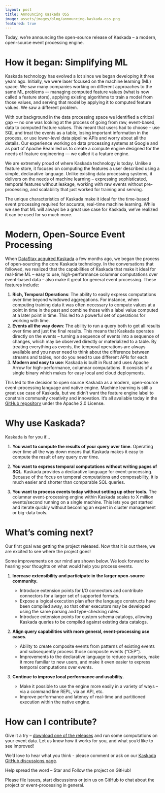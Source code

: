 ```yaml
---
layout: post
title: Announcing Kaskada OSS
image: assets/images/blog/announcing-kaskada-oss.png
featured: true
---
```


Today, we’re announcing the open-source release of Kaskada – a modern, open-source event processing engine.

# How it began: Simplifying ML

Kaskada technology has evolved a lot since we began developing it three years ago. Initially, we were laser focused on the machine learning (ML) space. We saw many companies working on different approaches to the same ML problems -- managing computed feature values (what is now called a feature store), applying existing algorithms to train a model from those values, and serving that model by applying it to computed feature values. We saw a different problem.

With our background in the data processing space we identified a critical gap -- no one was looking at the process of going from raw, event-based, data to computed feature values. This meant that users had to choose – use SQL and treat the events as a table, losing important information in the process, or use lower-level data pipeline APIs and worry about all the details. Our experience working on data processing systems at Google and as part of Apache Beam led us to create a compute engine designed for the needs of feature engineering — we called it a feature engine.

We are extremely proud of where Kaskada technology is today. Unlike a feature store, it focuses on computing the features a user described using a simple, declarative language. Unlike existing data processing systems, it delivers on the needs of machine learning – expressing sophisticated, temporal features without leakage, working with raw events without pre-processing, and scalability that just worked for training and serving.

The unique characteristics of Kaskada make it ideal for the time-based event processing required for accurate, real-time machine learning. While we see that ML will always be a great use case for Kaskada, we’ve realized it can be used for so much more.

# Modern, Open-Source Event Processing

When [DataStax acquired Kaskada](https://www.datastax.com/press-release/datastax-acquires-machine-learning-company-kaskada-to-unlock-real-time-ai) a few months ago, we began the process of open-sourcing the core Kaskada technology. In the conversations that followed, we realized that the capabilities of Kaskada that make it ideal for real-time ML – easy to use, high-performance columnar computations over event-based data – also make it great for general event processing. These features include:

1. **Rich, Temporal Operations**: The ability to easily express computations over time beyond windowed aggregations. For instance, when computing training data it was often necessary to compute values at a point in time in the past and combine those with a label value computed at a later point in time. This led to a powerful set of operations for working with time.
2. **Events all the way down**: The ability to run a query both to get all results over time and just the final results. This means that Kaskada operates directly on the events – turning a sequence of events into a sequence of changes, which may be observed directly or materialized to a table. By treating everything as events, the temporal operations are always available and you never need to think about the difference between streams and tables, nor do you need to use different APIs for each.
3. **Modern and easy to use**: Kaskada is built in Rust and uses Apache Arrow for high-performance, columnar computations. It consists of a single binary which makes for easy local and cloud deployments.


This led to the decision to open source Kaskada as a modern, open-source event-processing language and native engine. Machine learning is still a great use case of Kaskada, but we didn’t want the feature engine label to constrain community creativity and innovation. It’s all available today in the [GitHub repository](https://github.com/kaskada-ai/kaskada) under the Apache 2.0 License.

# Why use Kaskada?

Kaskada is for you if…

1. **You want to compute the results of your query over time.**
Operating over time all the way down means that Kaskada makes it easy to compute the result of any query over time.

2. **You want to express temporal computations without writing pages of SQL.**
Kaskada provides a declarative language for event-processing. Because of the focus on temporal computations and composability, it is much easier and shorter than comparable SQL queries.

3. **You want to process events today without setting up other tools.**
The columnar event-processing engine within Kaskada scales to X million events/second running on a single machine. This lets you get started and iterate quickly without becoming an expert in cluster management or big-data tools.


# What’s coming next?

Our first goal was getting the project released. Now that it is out there, we are excited to see where the project goes!

Some improvements on our mind are shown below. We look forward to hearing your thoughts on what would help you process events.

1.  **Increase extensibility and participate in the larger open-source community.**
    - Introduce extension points for I/O connectors and contribute connectors for a larger set of supported formats.
    - Expose a logical execution plan after the language constructs have been compiled away, so that other executors may be developed using the same parsing and type-checking rules.
    - Introduce extension points for custom schema catalogs, allowing Kaskada queries to be compiled against existing data catalogs.

2. **Align query capabilities with more general, event-processing use cases.**
    - Ability to create composite events from patterns of existing events and subsequently process those composite events (“CEP”).
    - Improvements to the declarative language to reduce surprises, make it more familiar to new users, and make it even easier to express temporal computations over events.

3.  **Continue to improve local performance and usability.**
    - Make it possible to use the engine more easily in a variety of ways – via a command line REPL, via an API, etc.
    - Improve performance and latency of real-time and partitioned execution within the native engine.

# How can I contribute?

Give it a try – [download one of the releases](https://github.com/kaskada-ai/kaskada/releases) and run some computations on your event data. Let us know how it works for you, and what you’d like to see improved!

We’d love to hear what you think - please comment or ask on our [Kaskada GitHub discussions page](https://github.com/kaskada-ai/kaskada/discussions).

Help spread the word – Star and Follow the project on GitHub!

Please file issues, start discussions or join us on GitHub to chat about the project or event-processing in general.